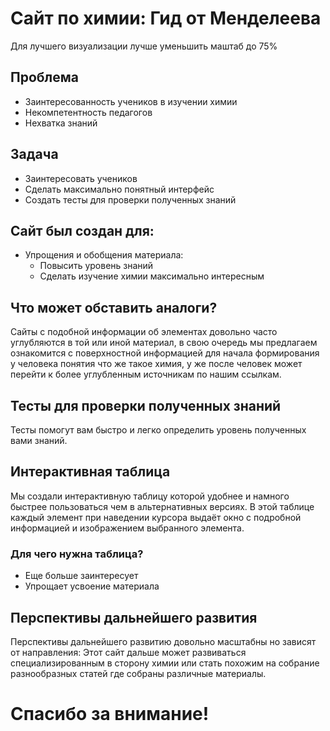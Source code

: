 # Сайт по химии: Гид от Менделеева
Для лучшего визуализации лучше уменьшить маштаб до 75% 

## Проблема
+  Заинтересованность учеников в изучении химии
 +  Некомпетентность педагогов 
  +  Нехватка знаний

## Задача
+  Заинтересовать учеников 
 +  Сделать максимально понятный интерфейс
  +  Создать тесты для проверки полученных знаний
  
## Сайт был создан для:
+  Упрощения и обобщения материала:
   - Повысить уровень знаний
    - Сделать изучение химии максимально интересным

## Что может обставить аналоги?
Сайты с подобной информации об элементах довольно часто углубляются в той или иной материал, в свою очередь мы предлагаем ознакомится с поверхностной информацией для начала формирования у человека понятия что же такое химия, у же после человек может перейти к более углубленным источникам по нашим ссылкам.

## Тесты для проверки полученных знаний
Тесты помогут вам быстро и легко определить уровень полученных вами знаний.

## Интерактивная таблица
Мы создали интерактивную таблицу которой удобнее и намного быстрее пользоваться чем в альтернативных версиях.
В этой таблице каждый элемент при наведении курсора выдаёт окно с подробной информацией и изображением выбранного элемента.
### Для чего нужна таблица?
+ Еще больше заинтересует
 + Упрощает усвоение материала
 
## Перспективы дальнейшего развития
Перспективы дальнейшего развитию довольно масштабны но зависят от направления: Этот сайт дальше может развиваться специализированным в  сторону химии или стать похожим на собрание разнообразных статей где собраны различные материалы.

# Спасибо за внимание! 
